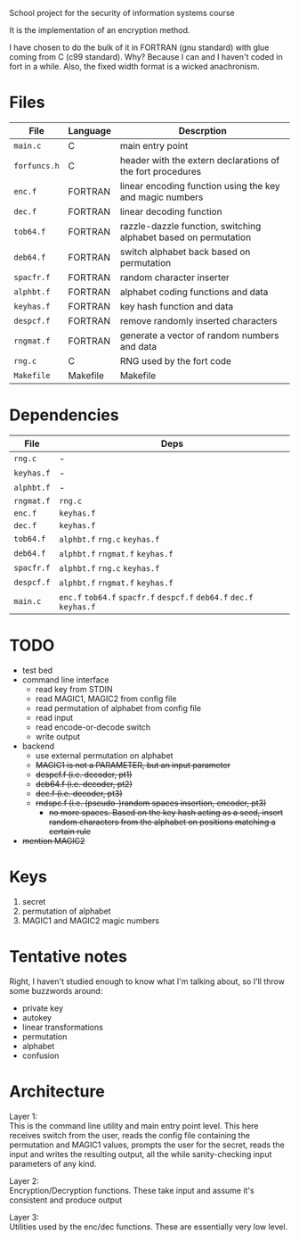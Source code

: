 School project for the security of information systems course

It is the implementation of an encryption method.

I have chosen to do the bulk of it in FORTRAN (gnu standard) with glue coming from C (c99 standard). Why? Because I can and I haven't coded in fort in a while. Also, the fixed width format is a wicked anachronism.

Files
=====

| File | Language | Descrption |
|------|----------|------------|
| `main.c` | C | main entry point |
| `forfuncs.h` | C | header with the extern declarations of the fort procedures |
| `enc.f` | FORTRAN | linear encoding function using the key and magic numbers |
| `dec.f` | FORTRAN | linear decoding function |
| `tob64.f` | FORTRAN | razzle-dazzle function, switching alphabet based on permutation |
| `deb64.f` | FORTRAN | switch alphabet back based on permutation |
| `spacfr.f` | FORTRAN | random character inserter |
| `alphbt.f` | FORTRAN | alphabet coding functions and data |
| `keyhas.f` | FORTRAN | key hash function and data |
| `despcf.f` | FORTRAN | remove randomly inserted characters |
| `rngmat.f` | FORTRAN | generate a vector of random numbers and data |
| `rng.c` | C | RNG used by the fort code |
| `Makefile` | Makefile | Makefile |

Dependencies
============

| File | Deps |
|------|------|
| `rng.c` | - |
| `keyhas.f` | - |
| `alphbt.f` | - |
| `rngmat.f` | `rng.c` |
| `enc.f` | `keyhas.f` |
| `dec.f` | `keyhas.f` |
| `tob64.f` | `alphbt.f` `rng.c` `keyhas.f` |
| `deb64.f` | `alphbt.f` `rngmat.f` `keyhas.f` |
| `spacfr.f` | `alphbt.f` `rng.c`  `keyhas.f` |
| `despcf.f` | `alphbt.f` `rngmat.f` `keyhas.f` |
| `main.c` | `enc.f` `tob64.f` `spacfr.f` `despcf.f` `deb64.f` `dec.f` `keyhas.f` |

TODO
====

* test bed
* command line interface
  - read key from STDIN
  - read MAGIC1, MAGIC2 from config file
  - read permutation of alphabet from config file
  - read input
  - read encode-or-decode switch
  - write output
* backend
  - use external permutation on alphabet
  - ~~MAGIC1 is not a PARAMETER, but an input parameter~~
  - ~~despcf.f (i.e. decoder, pt1)~~
  - ~~deb64.f (i.e. decoder, pt2)~~
  - ~~dec.f (i.e. decoder, pt3)~~
  - ~~rndspc.f (i.e. (pseudo-)random spaces insertion, encoder, pt3)~~
    + ~~no more spaces. Based on the key hash acting as a seed, insert random characters from the alphabet on positions matching a certain rule~~
* ~~mention MAGIC2~~

Keys
====

1. secret
1. permutation of alphabet
1. MAGIC1 and MAGIC2 magic numbers

Tentative notes
===============

Right, I haven't studied enough to know what I'm talking about, so I'll throw some buzzwords around:
* private key
* autokey
* linear transformations
* permutation
* alphabet
* confusion

Architecture
============

Layer 1:  
This is the command line utility and main entry point level. This here receives switch from the user, reads the config file containing the permutation and MAGIC1 values, prompts the user for the secret, reads the input and writes the resulting output, all the while sanity-checking input parameters of any kind.

Layer 2:  
Encryption/Decryption functions. These take input and assume it's consistent and produce output

Layer 3:  
Utilities used by the enc/dec functions. These are essentially very low level.

